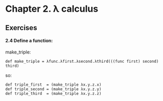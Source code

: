 # Chapter 2. λ calculus

## Exercises

#### 2.4 Define a function:

make_triple:
```
def make_triple = λfunc.λfirst.λsecond.λthird(((func first) second) third)
```

so:
```
def triple_first  = (make_triple λx.y.z.x)
def triple_second = (make_triple λx.y.z.y)
def triple_third  = (make_triple λx.y.z.z)
```
